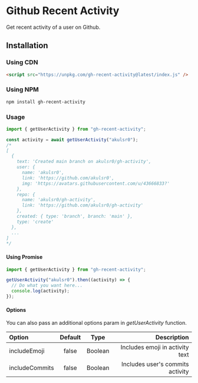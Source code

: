 # Github Recent Activity

Get recent activity of a user on Github.

## Installation

### Using CDN

```html
<script src="https://unpkg.com/gh-recent-activity@latest/index.js" />
```

### Using NPM

```bash
npm install gh-recent-activity
```

### Usage

```javascript
import { getUserActivity } from "gh-recent-activity";

const activity = await getUserActivity("akulsr0");
/*
[ 
  {
    text: 'Created main branch on akulsr0/gh-activity',
    user: {
      name: 'akulsr0',
      link: 'https://github.com/akulsr0',
      img: 'https://avatars.githubusercontent.com/u/43666833?'
    },
    repo: {
      name: 'akulsr0/gh-activity',
      link: 'https://github.com/akulsr0/gh-activity'
    },
    created: { type: 'branch', branch: 'main' },
    type: 'create'
  },
  ...
]
*/
```

#### Using Promise

```javascript
import { getUserActivity } from "gh-recent-activity";

getUserActivity("akulsr0").then((activity) => {
  // Do what you want here...
  console.log(activity);
});
```

#### Options

You can also pass an additional options param in _getUserActivity_ function.

| Option         | Default |  Type   |                      Description |
| :------------- | :-----: | :-----: | -------------------------------: |
| includeEmoji   |  false  | Boolean |  Includes emoji in activity text |
| includeCommits |  false  | Boolean | Includes user's commits activity |
